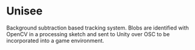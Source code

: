 Unisee
======

Background subtraction based tracking system.  Blobs are identified with OpenCV in a processing sketch and sent to Unity over OSC to be incorporated into a game environment.